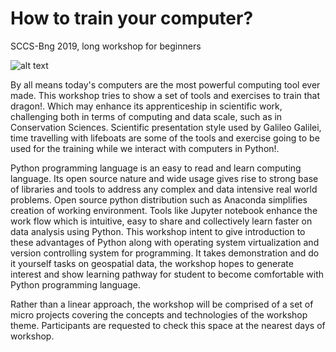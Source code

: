 # How to train your computer?

SCCS-Bng 2019, long workshop for beginners

![alt text](https://raw.githubusercontent.com/nishadhka/howtotrainyourcomputer/master/flayer_httyc.png)

By all means today's computers are the most powerful computing tool ever made. 
This workshop tries to show a set of tools and exercises to train that dragon!. Which may 
enhance its apprenticeship in scientific work, challenging both in terms of computing and 
data scale, such as in Conservation Sciences. Scientific presentation style used by Galileo Galilei, 
time travelling with lifeboats are some of the tools and exercise going to be used for the training
while we interact with computers in Python!.

Python programming language is an easy to read and learn computing language. 
Its open source nature and wide usage gives rise to strong base of libraries 
and tools to address any complex and data intensive real world problems. 
Open source python distribution such as Anaconda simplifies creation of working environment. 
Tools like Jupyter notebook enhance the work flow which is intuitive, easy to share and 
collectively learn faster on data analysis using Python. This workshop intent to give 
introduction to these advantages of Python along with operating system virtualization and 
version controlling system for programming. It takes demonstration and do it yourself tasks 
on geospatial data, the workshop hopes to generate interest and show learning pathway for 
student to become comfortable with Python programming language.

Rather than a linear approach, the workshop will be comprised of a set of micro projects
covering the concepts and technologies of the workshop theme. Participants are requested to 
check this space at the nearest days of workshop.  



